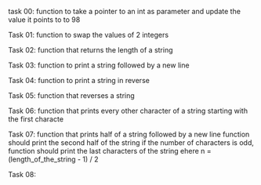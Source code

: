 task 00:
function to take a pointer to an int as parameter and update the value it points to to 98

Task 01:
function to swap the values of 2 integers

Task 02:
function that returns the length of a string

Task 03:
function to print a string followed by a new line

Task 04:
function to print a string in reverse

Task 05:
function that reverses a string

Task 06:
function that prints every other character of a string starting with the first characte

Task 07:
function that prints half of a string followed by a new line
function should print the second half of the string
if the number of characters is odd, function should print the last characters of the string ehere n = (length_of_the_string - 1) / 2

Task 08:
